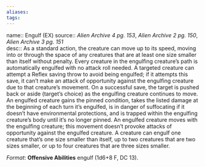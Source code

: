 ```yaml
---
aliases: 
tags: 
---
```


name:: Engulf (EX)
source:: _Alien Archive 4 pg. 153_, _Alien Archive 2 pg. 150_, _Alien Archive 3 pg. 151_  
desc:: As a standard action, the creature can move up to its speed, moving into or through the space of any creatures that are at least one size smaller than itself without penalty. Every creature in the engulfing creature’s path is automatically engulfed with no attack roll needed. A targeted creature can attempt a Reflex saving throw to avoid being engulfed; if it attempts this save, it can’t make an attack of opportunity against the engulfing creature due to that creature’s movement. On a successful save, the target is pushed back or aside (target’s choice) as the engulfing creature continues to move. An engulfed creature gains the pinned condition, takes the listed damage at the beginning of each turn it’s engulfed, is in danger of suffocating if it doesn’t have environmental protections, and is trapped within the engulfing creature’s body until it’s no longer pinned. An engulfed creature moves with the engulfing creature; this movement doesn’t provoke attacks of opportunity against the engulfed creature. A creature can engulf one creature that’s one size smaller than itself, up to two creatures that are two sizes smaller, or up to four creatures that are three sizes smaller.

_Format_: **Offensive Abilities** engulf (1d6+8 F, DC 13).
